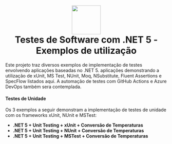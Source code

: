 <h1 align="center">
<img src="https://upload.wikimedia.org/wikipedia/commons/thumb/e/ee/.NET_Core_Logo.svg/1200px-.NET_Core_Logo.svg.png" width="90" height="90">
 <br>
 Testes de Software com .NET 5 - Exemplos de utilização
</h1>

Este projeto traz diversos exemplos de implementação de testes envolvendo aplicações baseadas no .NET 5. aplicações demonstrando a utilização de xUnit, MS Test, NUnit, Moq, NSubstitute, Fluent Assertions e SpecFlow listados aqui. A automação de testes com GitHub Actions e Azure DevOps também sera contemplada.

#### Testes de Unidade
Os 3 exemplos a seguir demonstram a implementação de testes de unidade com os frameworks xUnit, NUnit e MSTest:

- <strong class="if ct">.NET 5 + Unit Testing + xUnit + Conversão de Temperaturas</strong>
- <strong class="if ct">.NET 5 + Unit Testing + NUnit + Conversão de Temperaturas</strong>
- <strong class="if ct">.NET 5 + Unit Testing + MSTest + Conversão de Temperaturas</strong>


